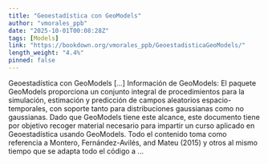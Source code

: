 ```yaml
---
title: "Geoestadística con GeoModels"
author: "vmorales_ppb"
date: "2025-10-01T00:08:28Z"
tags: [Models]
link: "https://bookdown.org/vmorales_ppb/GeoestadisticaGeoModels/"
length_weight: "4.4%"
pinned: false
---
```


Geoestadística con GeoModels [...] Información de GeoModels: El paquete GeoModels proporciona un conjunto integral de procedimientos para la simulación, estimación y predicción de campos aleatorios espacio-temporales, con soporte tanto para distribuciones gaussianas como no gaussianas. Dado que GeoModels tiene este alcance, este documento tiene por objetivo recoger material necesario para impartir un curso aplicado en Geoestadística usando GeoModels. Todo el contenido toma como referencia a Montero, Fernández-Avilés, and Mateu (2015) y otros al mismo tiempo que se adapta todo el código a ...
